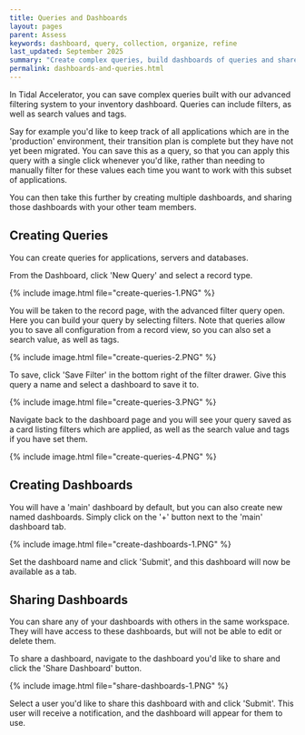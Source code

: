 ```yaml
---
title: Queries and Dashboards
layout: pages
parent: Assess
keywords: dashboard, query, collection, organize, refine
last_updated: September 2025
summary: "Create complex queries, build dashboards of queries and share them with your team"
permalink: dashboards-and-queries.html
---
```


In Tidal Accelerator, you can save complex queries built with our advanced filtering system to your inventory dashboard. Queries can include filters, as well as search values and tags. 

Say for example you'd like to keep track of all applications which are in the 'production' environment, their transition plan is complete but they have not yet been migrated. You can save this as a query, so that you can apply this query with a single click whenever you'd like, rather than needing to manually filter for these values each time you want to work with this subset of applications.

You can then take this further by creating multiple dashboards, and sharing those dashboards with your other team members.

## Creating Queries

You can create queries for applications, servers and databases.

From the Dashboard, click 'New Query' and select a record type.

{% include image.html file="create-queries-1.PNG" %}
<br>

You will be taken to the record page, with the advanced filter query open. Here you can build your query by selecting filters. Note that queries allow you to save all configuration from a record view, so you can also set a search value, as well as tags.

{% include image.html file="create-queries-2.PNG" %}
<br>

To save, click 'Save Filter' in the bottom right of the filter drawer. Give this query a name and select a dashboard to save it to.

{% include image.html file="create-queries-3.PNG" %}
<br>

Navigate back to the dashboard page and you will see your query saved as a card listing filters which are applied, as well as the search value and tags if you have set them.

{% include image.html file="create-queries-4.PNG" %}
<br>

## Creating Dashboards

You will have a 'main' dashboard by default, but you can also create new named dashboards. Simply click on the '+' button next to the 'main' dashboard tab.

{% include image.html file="create-dashboards-1.PNG" %}
<br>

Set the dashboard name and click 'Submit', and this dashboard will now be available as a tab.

## Sharing Dashboards

You can share any of your dashboards with others in the same workspace. They will have access to these dashboards, but will not be able to edit or delete them. 

To share a dashboard, navigate to the dashboard you'd like to share and click the 'Share Dashboard' button.

{% include image.html file="share-dashboards-1.PNG" %}
<br>

Select a user you'd like to share this dashboard with and click 'Submit'. This user will receive a notification, and the dashboard will appear for them to use.